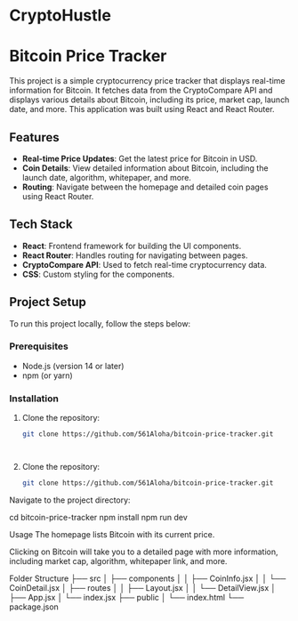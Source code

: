 # CryptoHustle

# Bitcoin Price Tracker

This project is a simple cryptocurrency price tracker that displays real-time information for Bitcoin. It fetches data from the CryptoCompare API and displays various details about Bitcoin, including its price, market cap, launch date, and more. This application was built using React and React Router.

## Features

- **Real-time Price Updates**: Get the latest price for Bitcoin in USD.
- **Coin Details**: View detailed information about Bitcoin, including the launch date, algorithm, whitepaper, and more.
- **Routing**: Navigate between the homepage and detailed coin pages using React Router.

## Tech Stack

- **React**: Frontend framework for building the UI components.
- **React Router**: Handles routing for navigating between pages.
- **CryptoCompare API**: Used to fetch real-time cryptocurrency data.
- **CSS**: Custom styling for the components.

## Project Setup

To run this project locally, follow the steps below:

### Prerequisites

- Node.js (version 14 or later)
- npm (or yarn)

### Installation

1. Clone the repository:

   ```bash
   git clone https://github.com/561Aloha/bitcoin-price-tracker.git




1. Clone the repository:

   ```bash
   git clone https://github.com/561Aloha/bitcoin-price-tracker.git
Navigate to the project directory:

cd bitcoin-price-tracker 
npm install
npm run dev

Usage
The homepage lists Bitcoin with its current price.

Clicking on Bitcoin will take you to a detailed page with more information, including market cap, algorithm, whitepaper link, and more.

Folder Structure
├── src
│   ├── components
│   │   ├── CoinInfo.jsx
│   │   └── CoinDetail.jsx
│   ├── routes
│   │   ├── Layout.jsx
│   │   └── DetailView.jsx
│   ├── App.jsx
│   └── index.jsx
├── public
│   └── index.html
└── package.json
